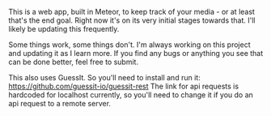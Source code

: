 This is a web app, built in Meteor, to keep track of your media - or at least that's the end goal. Right now it's on its very initial stages towards that. I'll likely be updating this frequently.

Some things work, some things don't. I'm always working on this project and updating it as I learn more. If you find any bugs or anything you see that can be done better, feel free to submit.

This also uses GuessIt. So you'll need to install and run it: https://github.com/guessit-io/guessit-rest The link for api requests is hardcoded for localhost currently, so you'll need to change it if you do an api request to a remote server.
